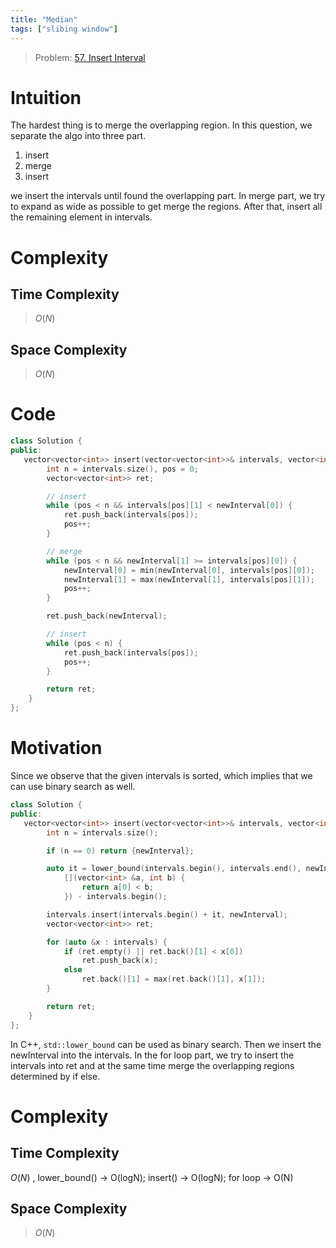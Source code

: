 ```yaml
---
title: "Median" 
tags: ["slibing window"]
---
```


> Problem: [57. Insert Interval](https://leetcode.com/problems/insert-interval/?envType=daily-question&envId=2024-04-04)

# Intuition
The hardest thing is to merge the overlapping region. In this question, we separate the algo
into three part. 
1. insert
2. merge
3. insert

we insert the intervals until found the overlapping part. In merge part, we try to expand 
as wide as possible to get merge the regions. After that, insert all the remaining element in intervals.


# Complexity

## Time Complexity

> $O(N)$ 

## Space Complexity

> $O(N)$

# Code

```cpp
class Solution {
public:
   vector<vector<int>> insert(vector<vector<int>>& intervals, vector<int>& newInterval) {
        int n = intervals.size(), pos = 0;
        vector<vector<int>> ret;

        // insert
        while (pos < n && intervals[pos][1] < newInterval[0]) {
            ret.push_back(intervals[pos]);
            pos++;
        }

        // merge
        while (pos < n && newInterval[1] >= intervals[pos][0]) {
            newInterval[0] = min(newInterval[0], intervals[pos][0]);
            newInterval[1] = max(newInterval[1], intervals[pos][1]);
            pos++;
        }

        ret.push_back(newInterval);

        // insert
        while (pos < n) {
            ret.push_back(intervals[pos]);
            pos++;
        }

        return ret;
    }
};
```

# Motivation
Since we observe that the given intervals is sorted, which implies that we can use binary search as well.

```cpp
class Solution {
public:
   vector<vector<int>> insert(vector<vector<int>>& intervals, vector<int>& newInterval) {
        int n = intervals.size();

        if (n == 0) return {newInterval};

        auto it = lower_bound(intervals.begin(), intervals.end(), newInterval[0], 
            [](vector<int> &a, int b) {
                return a[0] < b;
            }) - intervals.begin();

        intervals.insert(intervals.begin() + it, newInterval);
        vector<vector<int>> ret;

        for (auto &x : intervals) {
            if (ret.empty() || ret.back()[1] < x[0])
                ret.push_back(x);
            else
                ret.back()[1] = max(ret.back()[1], x[1]);
        }

        return ret;
    }
};
```

In C++, `std::lower_bound` can be used as binary search. Then we insert the newInterval into the intervals. In the for loop part, we try to insert the intervals into ret and at the same time merge the overlapping regions determined by if else.

# Complexity

## Time Complexity

$O(N)$ , lower_bound() -> O(logN); insert() -> O(logN); for loop -> O(N)


## Space Complexity

> $O(N)$
